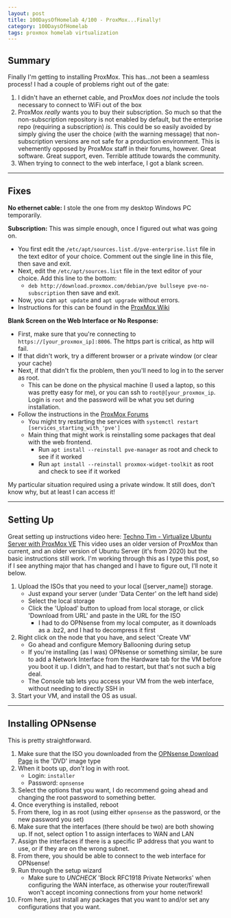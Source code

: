 ```yaml
---
layout: post
title: 100DaysOfHomelab 4/100 - ProxMox...Finally!
category: 100DaysOfHomelab
tags: proxmox homelab virtualization
---
```

## Summary
Finally I'm getting to installing ProxMox. This has...not been a seamless process! I had a couple of problems right out of the gate:
1. I didn't have an ethernet cable, and ProxMox does _not_ include the tools necessary to connect to WiFi out of the box
2. ProxMox _really_ wants you to buy their subscription. So much so that the non-subscription repository is not enabled by default, but the enterprise repo (requiring a subscription) _is_. This could be so easily avoided by simply giving the user the choice (with the warning message) that non-subscription versions are not safe for a production environment. This is vehemently opposed by ProxMox staff in their forums, however. Great software. Great support, even. Terrible attitude towards the community.
3. When trying to connect to the web interface, I got a blank screen.

----

## Fixes
**No ethernet cable:** I stole the one from my desktop Windows PC temporarily.

**Subscription:** This was simple enough, once I figured out what was going on.
* You first edit the ```/etc/apt/sources.list.d/pve-enterprise.list``` file in the text editor of your choice. Comment out the single line in this file, then save and exit.
* Next, edit the ```/etc/apt/sources.list``` file in the text editor of your choice. Add this line to the bottom:
	- ```deb http://download.proxmox.com/debian/pve bullseye pve-no-subscription``` then save and exit.
* Now, you can ```apt update``` and ```apt upgrade``` without errors.
* Instructions for this can be found in the [ProxMox Wiki](https://pve.proxmox.com/wiki/Package_Repositories)

**Blank Screen on the Web Interface or No Response:**
* First, make sure that you're connecting to ```https://[your_proxmox_ip]:8006```. The https part is critical, as http will fail.
* If that didn't work, try a different browser or a private window (or clear your cache)
* Next, if that didn't fix the problem, then you'll need to log in to the server as root.
	- This can be done on the physical machine (I used a laptop, so this was pretty easy for me), or you can ssh to ```root@[your_proxmox_ip```. Login is `root` and the password will be what you set during installation.
* Follow the instructions in the [ProxMox Forums](https://forum.proxmox.com/threads/blank-web-interface.81356/)
	- You might try restarting the services with ```systemctl restart [services_starting_with_'pve']```
	- Main thing that might work is reinstalling some packages that deal with the web frontend.
		+ Run ```apt install --reinstall pve-manager``` as root and check to see if it worked
		+ Run ```apt install --reinstall proxmox-widget-toolkit``` as root and check to see if it worked

My particular situation required using a private window. It still does, don't know why, but at least I can access it!

----

## Setting Up
Great setting up instructions video here: [Techno Tim - Virtualize Ubuntu Server with ProxMox VE](https://www.youtube.com/watch?v=YR9SNDD8WB4)
This video uses an older version of ProxMox than current, and an older version of Ubuntu Server (it's from 2020) but the basic instructions still work. I'm working through this as I type this post, so if I see anything major that has changed and I have to figure out, I'll note it below.
1. Upload the ISOs that you need to your local ([server_name]) storage.
	- Just expand your server (under 'Data Center' on the left hand side)
	- Select the local storage
	- Click the 'Upload' button to upload from local storage, or click 'Download from URL' and paste in the URL for the ISO
		+ I had to do OPNsense from my local computer, as it downloads as a .bz2, and I had to decompress it first
2. Right click on the node that you have, and select 'Create VM'
	- Go ahead and configure Memory Ballooning during setup
	- If you're installing (as I was) OPNsense or something similar, be sure to add a Network Interface from the Hardware tab for the VM before you boot it up. I didn't, and had to restart, but that's not such a big deal.
	- The Console tab lets you access your VM from the web interface, without needing to directly SSH in
3. Start your VM, and install the OS as usual.

----

## Installing OPNsense
This is pretty straightforward.
1. Make sure that the ISO you downloaded from the [OPNsense Download Page](https://opnsense.org/download/) is the 'DVD' image type
2. When it boots up, _don't_ log in with root.
	- Login: ```installer```
	- Password: ```opnsense```
3. Select the options that you want, I do recommend going ahead and changing the root password to something better.
4. Once everything is installed, reboot
5. From there, log in as root (using either ```opnsense``` as the password, or the new password you set)
6. Make sure that the interfaces (there should be two) are both showing up. If not, select option 1 to assign interfaces to WAN and LAN
7. Assign the interfaces if there is a specific IP address that you want to use, or if they are on the wrong subnet.
8. From there, you should be able to connect to the web interface for OPNsense!
9. Run through the setup wizard 
	- Make sure to _UNCHECK_ 'Block RFC1918 Private Networks' when configuring the WAN interface, as otherwise your router/firewall won't accept incoming connections from your home network!
10. From here, just install any packages that you want to and/or set any configurations that you want.